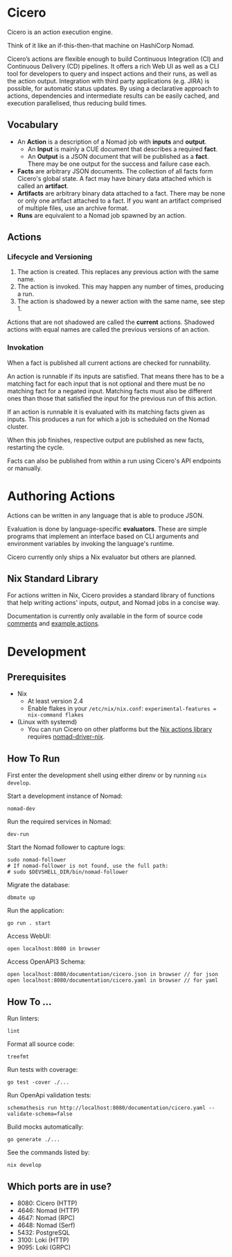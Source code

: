 # Cicero

Cicero is an action execution engine.

Think of it like an if-this-then-that machine on HashiCorp Nomad.

Cicero’s actions are flexible enough to build Continuous Integration (CI) and
Continuous Delivery (CD) pipelines. It offers a rich Web UI as well as a CLI
tool for developers to query and inspect actions and their runs,
as well as the action output. Integration with third party applications (e.g.
JIRA) is possible, for automatic status updates. By using a declarative
approach to actions, dependencies and intermediate results can be easily cached,
and execution parallelised, thus reducing build times.

## Vocabulary

- An **Action** is a description of a Nomad job with **inputs** and **output**.
	- An **Input** is mainly a CUE document that describes a required **fact**.
	- An **Output** is a JSON document that will be published as a **fact**.
		There may be one output for the success and failure case each.
- **Facts** are arbitrary JSON documents.
	The collection of all facts form Cicero's global state.
	A fact may have binary data attached which is called an **artifact**.
- **Artifacts** are arbitrary binary data attached to a fact.
	There may be none or only one artifact attached to a fact.
	If you want an artifact comprised of multiple files, use an archive format.
- **Runs** are equivalent to a Nomad job spawned by an action.

## Actions

### Lifecycle and Versioning

1. The action is created. This replaces any previous action with the same name.
2. The action is invoked. This may happen any number of times, producing a run.
3. The action is shadowed by a newer action with the same name, see step 1.

Actions that are not shadowed are called the **current** actions.
Shadowed actions with equal names are called the previous versions of an action.

### Invokation

When a fact is published all current actions are checked for runnability.

An action is runnable if its inputs are satisfied. That means there has to be
a matching fact for each input that is not optional and there must be no
matching fact for a negated input. Matching facts must also be different ones
than those that satisfied the input for the previous run of this action.

If an action is runnable it is evaluated with its matching facts given as inputs.
This produces a run for which a job is scheduled on the Nomad cluster.

When this job finishes, respective output are published as new facts,
restarting the cycle.

Facts can also be published from within a run using Cicero's API endpoints
or manually.

# Authoring Actions

Actions can be written in any language that is able to produce JSON.

Evaluation is done by language-specific **evaluators**.
These are simple programs that implement an interface based on CLI arguments
and environment variables by invoking the language's runtime.

Cicero currently only ships a Nix evaluator but others are planned.

## Nix Standard Library

For actions written in Nix, Cicero provides a standard library of functions
that help writing actions' inputs, output, and Nomad jobs in a concise way.

Documentation is currently only available in the form of source code
[comments](https://github.com/input-output-hk/cicero/blob/main/pkgs/cicero/evaluators/nix/lib.nix)
and [example actions](https://github.com/input-output-hk/cicero/tree/main/actions/examples).

# Development

## Prerequisites

- Nix
	- At least version 2.4
	- Enable flakes in your `/etc/nix/nix.conf`: `experimental-features = nix-command flakes`
- (Linux with systemd)
	- You can run Cicero on other platforms but the [Nix actions library](https://github.com/input-output-hk/cicero/blob/main/pkgs/cicero/evaluators/nix/lib.nix) requires [nomad-driver-nix](https://github.com/input-output-hk/nomad-driver-nix).

## How To Run

First enter the development shell using either direnv or by running `nix develop`.

Start a development instance of Nomad:

	nomad-dev

Run the required services in Nomad:

	dev-run

Start the Nomad follower to capture logs:

	sudo nomad-follower
	# If nomad-follower is not found, use the full path:
	# sudo $DEVSHELL_DIR/bin/nomad-follower

Migrate the database:

	dbmate up

Run the application:

	go run . start

Access WebUI:

	open localhost:8080 in browser

Access OpenAPI3 Schema:

	open localhost:8080/documentation/cicero.json in browser // for json
	open localhost:8080/documentation/cicero.yaml in browser // for yaml

## How To …

Run linters:

	lint

Format all source code:

	treefmt

Run tests with coverage:

	go test -cover ./...

Run OpenApi validation tests:

	schemathesis run http://localhost:8080/documentation/cicero.yaml --validate-schema=false

Build mocks automatically:

	go generate ./...

See the commands listed by:

	nix develop

## Which ports are in use?

- 8080: Cicero (HTTP)
- 4646: Nomad (HTTP)
- 4647: Nomad (RPC)
- 4648: Nomad (Serf)
- 5432: PostgreSQL
- 3100: Loki (HTTP)
- 9095: Loki (GRPC)
